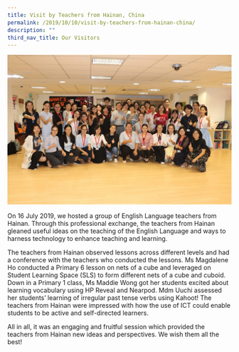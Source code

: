 ```yaml
---
title: Visit by Teachers from Hainan, China
permalink: /2019/10/10/visit-by-teachers-from-hainan-china/
description: ""
third_nav_title: Our Visitors
---
```



![](/images/IMG_4435-1-1024x683.jpeg)

<p>On 16 July 2019, we hosted a group of English Language teachers from Hainan. Through this professional exchange, the teachers from Hainan gleaned useful ideas on the teaching of the English Language and ways to harness technology to enhance teaching and learning.</p>
<p>The teachers from Hainan observed lessons across different levels and had a conference with the teachers who conducted the lessons. Ms Magdalene Ho conducted a Primary 6 lesson on nets of a cube and leveraged on Student Learning Space (SLS) to form different nets of a cube and cuboid. Down in a Primary 1 class, Ms Maddie Wong got her students excited about learning vocabulary using HP Reveal and Nearpod. Mdm Uuchi assessed her students&rsquo; learning of irregular past tense verbs using Kahoot! The teachers from Hainan were impressed with how the use of ICT could enable students to be active and self-directed learners.</p>
<p>All in all, it was an engaging and fruitful session which provided the teachers from Hainan new ideas and perspectives. We wish them all the best!</p>